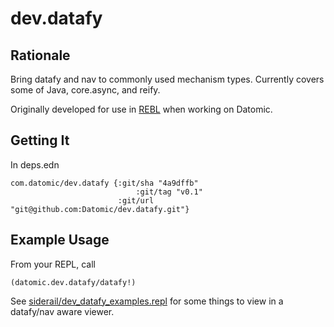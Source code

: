 # dev.datafy

## Rationale

Bring datafy and nav to commonly used mechanism types. Currently
covers some of Java, core.async, and reify.

Originally developed for use in
[REBL](https://docs.datomic.com/cloud/other-tools/REBL.html) when
working on Datomic.

## Getting It

In deps.edn

    com.datomic/dev.datafy {:git/sha "4a9dffb" 
                                :git/tag "v0.1"
	                        :git/url "git@github.com:Datomic/dev.datafy.git"}


## Example Usage

From your REPL, call

    (datomic.dev.datafy/datafy!)

See [siderail/dev_datafy_examples.repl](https://github.com/Datomic/dev.datafy/blob/main/siderail/dev_datafy_examples.repl) for some things to view in a
datafy/nav aware viewer.
